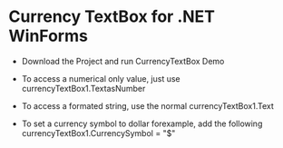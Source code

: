 # Currency TextBox for .NET WinForms

- Download the Project and run CurrencyTextBox Demo

- To access a numerical only value, just use currencyTextBox1.TextasNumber
- To access a formated string, use the normal currencyTextBox1.Text
- To set a currency symbol to dollar forexample, add the following currencyTextBox1.CurrencySymbol = "$" 
